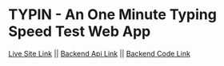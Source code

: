 # TYPIN - An One Minute Typing Speed Test Web App
<a href= "https://typing-speed-test-front-end-omega.vercel.app/" >Live Site Link</a> || <a href= "https://typingspeedtestbackend-production.up.railway.app/" >Backend Api Link</a> || <a href= "https://github.com/sntanju/Typing_Speed_Test_Back_End" >Backend Code Link</a>
